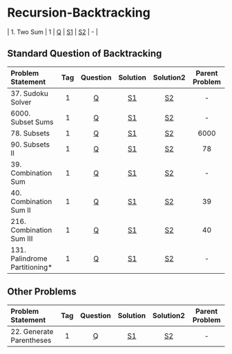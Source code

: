 # Recursion-Backtracking

| 1. Two Sum        |  1  | [Q]() | [S1]() | [S2]() |       -        |

## Standard Question of Backtracking
| Problem Statement             | Tag |                                Question                                 | Solution |                                                Solution2                                                 | Parent Problem |
|:------------------------------|:---:|:-----------------------------------------------------------------------:|:--------:|:--------------------------------------------------------------------------------------------------------:|:--------------:|
| 37. Sudoku Solver             |  1  |      [Q](https://leetcode.com/problems/sudoku-solver/description/)      |  [S1]()  |       [S2](https://github.com/aatman-24/Leetcode-revision/blob/main/src/37.%20Sudoku%20Solver.cpp)       |       -        |
| 6000. Subset Sums             |  1  |      [Q](https://www.geeksforgeeks.org/problems/subset-sums2234/1)      |  [S1]()  |       [S2](https://github.com/aatman-24/Leetcode-revision/blob/main/src/6000.%20Subset%20Sums.cpp)       |       -        |
| 78. Subsets                   |  1  |         [Q](https://leetcode.com/problems/subsets/description/)         |  [S1]()  |           [S2](https://github.com/aatman-24/Leetcode-revision/blob/main/src/78.%20Subsets.cpp)           |      6000      |
| 90. Subsets II                |  1  |             [Q](https://leetcode.com/problems/subsets-ii/)              |  [S1]()  |        [S2](https://github.com/aatman-24/Leetcode-revision/blob/main/src/90.%20Subsets%20II.cpp)         |       78       |
| 39. Combination Sum           |  1  |           [Q](https://leetcode.com/problems/combination-sum/)           |  [S1]()  |      [S2](https://github.com/aatman-24/Leetcode-revision/blob/main/src/39.%20Combination%20Sum.cpp)      |       -        |
| 40. Combination Sum II        |  1  |   [Q](https://leetcode.com/problems/combination-sum-ii/description/)    |  [S1]()  |   [S2](https://github.com/aatman-24/Leetcode-revision/blob/main/src/40.%20Combination%20Sum%20II.cpp)    |       39       |
| 216. Combination Sum III      |  1  |   [Q](https://leetcode.com/problems/combination-sum-iii/description/)   |  [S1]()  |  [S2](https://github.com/aatman-24/Leetcode-revision/blob/main/src/216.%20Combination%20Sum%20III.cpp)   |       40       |
| 131. Palindrome Partitioning* |  1  | [Q](https://leetcode.com/problems/palindrome-partitioning/description/) |  [S1]()  | [S2](https://github.com/aatman-24/Leetcode-revision/blob/main/src/131.%20Palindrome%20Partitioning*.cpp) |       -        |


## Other Problems
| Problem Statement        | Tag |                               Question                               | Solution |                                              Solution2                                              | Parent Problem |
|:-------------------------|:---:|:--------------------------------------------------------------------:|:--------:|:---------------------------------------------------------------------------------------------------:|:--------------:|
| 22. Generate Parentheses |  1  | [Q](https://leetcode.com/problems/generate-parentheses/description/) |  [S1]()  | [S2](https://github.com/aatman-24/Leetcode-revision/blob/main/src/22.%20Generate%20Parentheses.cpp) |       -        |